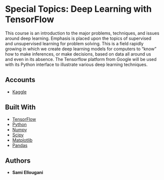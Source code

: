# Special Topics: Deep Learning with TensorFlow

This course is an introduction to the major problems, techniques, and issues around deep learning. Emphasis is placed upon the topics of supervised and unsupervised learning for problem solving. This is a field rapidly growing in which we create deep learning models for computers to “know” how to make inferences, or make decisions, based on data all around us and even in its absence. The Tensorflow platform from Google will be used with its Python interface to illustrate various deep learning techniques.

## Accounts

* [Kaggle](https://www.kaggle.com/sami10015)

## Built With

* [TensorFlow](https://www.tensorflow.org/) 
* [Python](https://www.python.org/) 
* [Numpy](http://www.numpy.org/)
* [Scipy](https://scipy.org/)
* [Matplotlib](https://matplotlib.org/)
* [Pandas](http://pandas.pydata.org/)

## Authors

* **Sami Ellougani**
